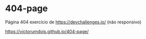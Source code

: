 # 404-page
Página 404 exercício de https://devchallenges.io/ (não responsivo)

https://victorumdois.github.io/404-page/
